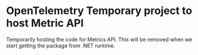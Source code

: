 ﻿# OpenTelemetry Temporary project to host Metric API

Temporarily hosting the code for Metrics API.
This will be removed when we start getting
the package from .NET runtime.
